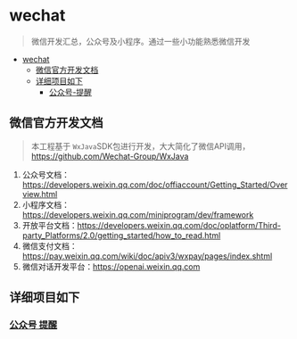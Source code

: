 # wechat

> 微信开发汇总，公众号及小程序。通过一些小功能熟悉微信开发

- [wechat](#wechat)
	- [微信官方开发文档](#微信官方开发文档)
	- [详细项目如下](#详细项目如下)
		- [公众号-提醒](#)

## 微信官方开发文档
> 本工程基于 `WxJava`SDK包进行开发，大大简化了微信API调用，https://github.com/Wechat-Group/WxJava

1. 公众号文档：https://developers.weixin.qq.com/doc/offiaccount/Getting_Started/Overview.html
2. 小程序文档：https://developers.weixin.qq.com/miniprogram/dev/framework
3. 开放平台文档：https://developers.weixin.qq.com/doc/oplatform/Third-party_Platforms/2.0/getting_started/how_to_read.html
4. 微信支付文档：https://pay.weixin.qq.com/wiki/doc/apiv3/wxpay/pages/index.shtml
5. 微信对话开发平台：https://openai.weixin.qq.com

## 详细项目如下

### [公众号 提醒](./wechat-offiaccount/README.md)
